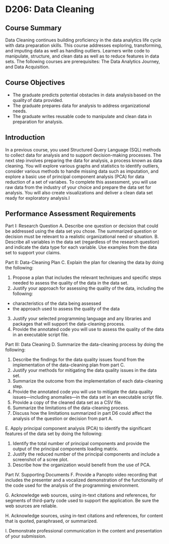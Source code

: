 # D206: Data Cleaning

## Course Summary
Data Cleaning continues building proficiency in the data analytics life cycle with data preparation skills. This course addresses exploring, transforming, and imputing data as well as handling outliers. Learners write code to manipulate, structure, and clean data as well as to reduce features in data sets. The following courses are prerequisites: The Data Analytics Journey, and Data Acquisition.

## Course Objectives
* The graduate predicts potential obstacles in data analysis based on the quality of data provided.
* The graduate prepares data for analysis to address organizational needs.
* The graduate writes reusable code to manipulate and clean data in preparation for analysis.

## Introduction
In a previous course, you used Structured Query Language (SQL) methods to collect data for analysis and to support decision-making processes. The next step involves preparing the data for analysis, a process known as data cleaning. You will explore various graphs and statistics to identify outliers, consider various methods to handle missing data such as imputation, and explore a basic use of principal component analysis (PCA) for data reduction of a set of variabes. To complete this assessment, you will use raw data from the industry of your choice and prepare the data set for analysis. You will also create visualizations and deliver a clean data set ready for exploratory analysis.l

## Performance Assessment Requirements

Part I: Research Question
A.  Describe one question or decision that could be addressed using the data set you chose. The summarized question or decision must be relevant to a realistic organizational need or situation.
B.  Describe all variables in the data set (regardless of the research question) and indicate the data type for each variable. Use examples from the data set to support your claims.

Part II: Data-Cleaning Plan
C.  Explain the plan for cleaning the data by doing the following:
1.  Propose a plan that includes the relevant techniques and specific steps needed to assess the quality of the data in the data set.
2.  Justify your approach for assessing the quality of the data, including the following:
* characteristics of the data being assessed
* the approach used to assess the quality of the data
3.  Justify your selected programming language and any libraries and packages that will support the data-cleaning process.
4.  Provide the annotated code you will use to assess the quality of the data in an executable script file.

Part III: Data Cleaning
D.  Summarize the data-cleaning process by doing the following:
1.  Describe the findings for the data quality issues found from the implementation of the data-cleaning plan from part C.
2.  Justify your methods for mitigating the data quality issues in the data set.
3.  Summarize the outcome from the implementation of each data-cleaning step.
4.  Provide the annotated code you will use to mitigate the data quality issues—including anomalies—in the data set in an executable script file.
5.  Provide a copy of the cleaned data set as a CSV file.
6.  Summarize the limitations of the data-cleaning process.
7.  Discuss how the limitations summarized in part D6 could affect the analysis of the question or decision from part A.

E.  Apply principal component analysis (PCA) to identify the significant features of the data set by doing the following:
1.  Identify the total number of principal components and provide the output of the principal components loading matrix.
2.  Justify the reduced number of the principal components and include a screenshot of a scree plot.
3.  Describe how the organization would benefit from the use of PCA.

Part IV. Supporting Documents
F.  Provide a Panopto video recording that includes the presenter and a vocalized demonstration of the functionality of the code used for the analysis of the programming environment.

G.  Acknowledge web sources, using in-text citations and references, for segments of third-party code used to support the application. Be sure the web sources are reliable.

H.  Acknowledge sources, using in-text citations and references, for content that is quoted, paraphrased, or summarized.

I.  Demonstrate professional communication in the content and presentation of your submission.
